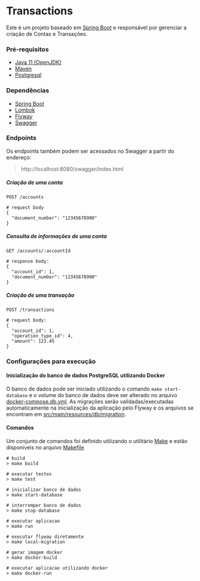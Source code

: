 # Transactions

Este é um projeto baseado em [Spring Boot](https://spring.io/projects/spring-boot) e responsável por gerenciar a criação de Contas e Transações.

### Pré-requisitos

* [Java 11 (OpenJDK)](https://adoptopenjdk.net/?variant=openjdk11&jvmVariant=openj9)
* [Maven](https://maven.apache.org/download.cgi)
* [Postgresql](https://www.postgresql.org/)

### Dependências

* [Spring Boot](https://spring.io/projects/spring-boot)
* [Lombok](https://projectlombok.org/)
* [Flyway](https://flywaydb.org/)
* [Swagger](https://swagger.io/)

### Endpoints

Os endpoints também podem ser acessados no Swagger a partir do endereço:  
> http://localhost:8080/swagger/index.html

##### Criação de uma conta   
``` 
POST /accounts

# request body    
{ 
  "document_number": "12345678900" 
} 
```
##### Consulta de informações de uma conta
```
GET /accounts/:accountId 

# response body: 
{ 
  "account_id": 1, 
  "document_number": "12345678900" 
} 
```
##### Criação de uma transação
```
POST /transactions
 
# request body: 
{ 
  "account_id": 1, 
  "operation_type_id": 4, 
  "amount": 123.45 
}
```

### Configurações para execução

#### Inicialização do banco de dados PostgreSQL utilizando Docker
O banco de dados pode ser iniciado utilizando o comando `make start-database` e o volume do banco de dados deve ser alterado no arquivo [docker-compose.db.yml](environment/docker-compose.db.yml).
As migrações serão validadas/executadas automaticamente na inicialização da aplicação pelo Flyway e os arquivos se encontram em [src/main/resources/db/migration](src/main/resources/db/migration).  

#### Comandos 
Um conjunto de comandos foi definido utilizando o utilitário [Make](https://www.gnu.org/software/make/) e estão disponíveis no arquivo [Makefile](Makefile)

```
# build
> make build

# executar testes
> make test

# inicializar banco de dados
> make start-database

# interromper banco de dados
> make stop-database

# executar aplicacao
> make run

# executar flyway diretamente
> make local-migration 
 
# gerar imagem docker
> make docker-build

# executar aplicacao utilizando docker
> make docker-run
```

